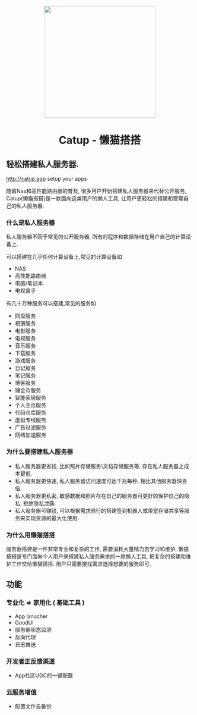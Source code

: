 <p align="center">
  <img width="300px" src="https://catup.app/catup.svg">
</p>

<h1 align="center">Catup - 懒猫搭搭</h1>

## 轻松搭建私人服务器.

http://catup.app  setup your apps 

随着Nas和高性能路由器的普及, 很多用户开始搭建私人服务器来代替公开服务,  Catup(懒猫搭搭)是一款面向这类用户的懒人工具, 让用户更轻松的搭建和管理自己的私人服务器.

### 什么是私人服务器
私人服务器不同于常见的公开服务器, 所有的程序和数据存储在用户自己的计算设备上. 

可以搭建在几乎任何计算设备上,常见的计算设备如
- NAS
- 高性能路由器
- 电脑/笔记本
- 电视盒子

有几十万种服务可以搭建,常见的服务如
- 网盘服务
- 相册服务
- 电影服务
- 电视服务
- 音乐服务
- 下载服务
- 游戏服务
- 日记服务
- 笔记服务
- 博客服务
- 赚金币服务
- 智能家居服务
- 个人主页服务
- 代码仓库服务
- 虚拟专线服务
- 广告过滤服务
- 网络加速服务

### 为什么要搭建私人服务器
- 私人服务器更省钱, 比如照片存储服务\文档存储服务等, 存在私人服务器上成本更低.
- 私人服务器更快速, 私人服务器访问速度可达千兆每秒, 相比其他服务器快百倍.
- 私人服务器更私密, 敏感数据和照片存在自己的服务器可更好的保护自己的隐私, 拒绝隐私泄露.
- 私人服务器可赚钱, 可以根据需求自行的搭建签到机器人或带宽存储共享等服务来实现资源的最大化使用.

### 为什么用懒猫搭搭
服务器搭建是一件非常专业和复杂的工作, 需要消耗大量精力去学习和维护, 懒猫搭搭是专门面向个人用户来搭建私人服务需求的一款懒人工具, 把复杂的搭建和维护工作交给懒猫搭搭. 用户只需要按找需求选择想要的服务即可.

## 功能
### 专业化 => 家用化 ( 基础工具 )
- App lanucher
- GoodUI
- 服务器状态监测
- 反向代理
- 日志推送
### 开发者正反馈渠道
- App社区UGC的一键配置
### 云服务增值
- 配置文件云备份
